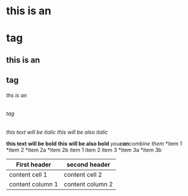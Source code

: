 
# this is an <h1> tag
## this is an <h2> tag
###### ths is an <h6> tag
*this text will be italic*
  _this will be also italic_
  
**this text will be bold**
__this will be also bold__
*you**can**combine them*
*item 1
*item 2
*item 2a
*item 2b
item 1
item 2
item 3
*item 3a
*item 3b



First header | second header
-------------|--------------
content cell 1 | content cell 2
content column 1 | content column 2
